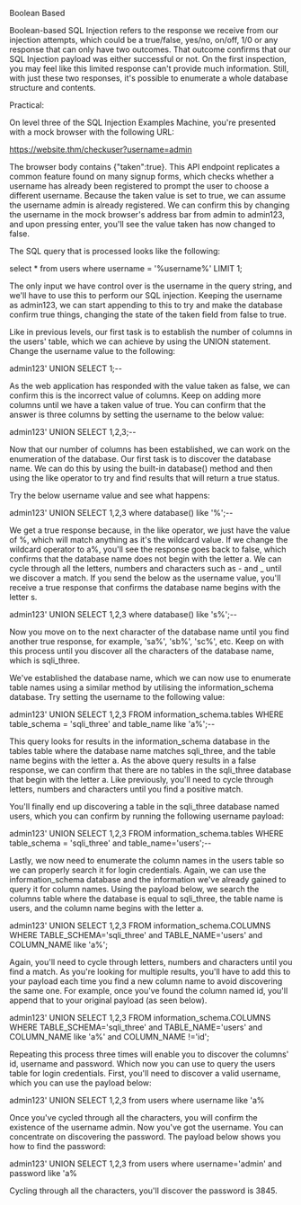Boolean Based

Boolean-based SQL Injection refers to the response we receive from our injection attempts, which could be a true/false, yes/no, on/off, 1/0 or any response that can only have two outcomes. That outcome confirms that our SQL Injection payload was either successful or not. On the first inspection, you may feel like this limited response can't provide much information. Still, with just these two responses, it's possible to enumerate a whole database structure and contents.



Practical:

On level three of the SQL Injection Examples Machine, you're presented with a mock browser with the following URL:



https://website.thm/checkuser?username=admin



The browser body contains  {"taken":true}. This API endpoint replicates a common feature found on many signup forms, which checks whether a username has already been registered to prompt the user to choose a different username. Because the taken value is set to true, we can assume the username admin is already registered. We can confirm this by changing the username in the mock browser's address bar from admin to admin123, and upon pressing enter, you'll see the value taken has now changed to false.



The SQL query that is processed looks like the following:



select * from users where username = '%username%' LIMIT 1;



The only input we have control over is the username in the query string, and we'll have to use this to perform our SQL injection. Keeping the username as admin123, we can start appending to this to try and make the database confirm true things, changing the state of the taken field from false to true.



Like in previous levels, our first task is to establish the number of columns in the users' table, which we can achieve by using the UNION statement. Change the username value to the following:



admin123' UNION SELECT 1;-- 



As the web application has responded with the value taken as false, we can confirm this is the incorrect value of columns. Keep on adding more columns until we have a taken value of true. You can confirm that the answer is three columns by setting the username to the below value:



admin123' UNION SELECT 1,2,3;-- 



Now that our number of columns has been established, we can work on the enumeration of the database. Our first task is to discover the database name. We can do this by using the built-in database() method and then using the like operator to try and find results that will return a true status.

Try the below username value and see what happens:



admin123' UNION SELECT 1,2,3 where database() like '%';--



We get a true response because, in the like operator, we just have the value of %, which will match anything as it's the wildcard value. If we change the wildcard operator to a%, you'll see the response goes back to false, which confirms that the database name does not begin with the letter a. We can cycle through all the letters, numbers and characters such as - and _ until we discover a match. If you send the below as the username value, you'll receive a true response that confirms the database name begins with the letter s.



admin123' UNION SELECT 1,2,3 where database() like 's%';--



Now you move on to the next character of the database name until you find another true response, for example, 'sa%', 'sb%', 'sc%', etc. Keep on with this process until you discover all the characters of the database name, which is sqli_three.



We've established the database name, which we can now use to enumerate table names using a similar method by utilising the information_schema database. Try setting the username to the following value:



admin123' UNION SELECT 1,2,3 FROM information_schema.tables WHERE table_schema = 'sqli_three' and table_name like 'a%';--



This query looks for results in the information_schema database in the tables table where the database name matches sqli_three, and the table name begins with the letter a. As the above query results in a false response, we can confirm that there are no tables in the sqli_three database that begin with the letter a. Like previously, you'll need to cycle through letters, numbers and characters until you find a positive match.



You'll finally end up discovering a table in the sqli_three database named users, which you can confirm by running the following username payload:



admin123' UNION SELECT 1,2,3 FROM information_schema.tables WHERE table_schema = 'sqli_three' and table_name='users';--



Lastly, we now need to enumerate the column names in the users table so we can properly search it for login credentials. Again, we can use the information_schema database and the information we've already gained to query it for column names. Using the payload below, we search the columns table where the database is equal to sqli_three, the table name is users, and the column name begins with the letter a.



admin123' UNION SELECT 1,2,3 FROM information_schema.COLUMNS WHERE TABLE_SCHEMA='sqli_three' and TABLE_NAME='users' and COLUMN_NAME like 'a%';



Again,  you'll need to cycle through letters, numbers and characters until you find a match. As you're looking for multiple results, you'll have to add this to your payload each time you find a new column name to avoid discovering the same one. For example, once you've found the column named id, you'll append that to your original payload (as seen below).



admin123' UNION SELECT 1,2,3 FROM information_schema.COLUMNS WHERE TABLE_SCHEMA='sqli_three' and TABLE_NAME='users' and COLUMN_NAME like 'a%' and COLUMN_NAME !='id';



Repeating this process three times will enable you to discover the columns' id, username and password. Which now you can use to query the users table for login credentials. First, you'll need to discover a valid username, which you can use the payload below:



admin123' UNION SELECT 1,2,3 from users where username like 'a%



Once you've cycled through all the characters, you will confirm the existence of the username admin. Now you've got the username. You can concentrate on discovering the password. The payload below shows you how to find the password:



admin123' UNION SELECT 1,2,3 from users where username='admin' and password like 'a%



Cycling through all the characters, you'll discover the password is 3845.

